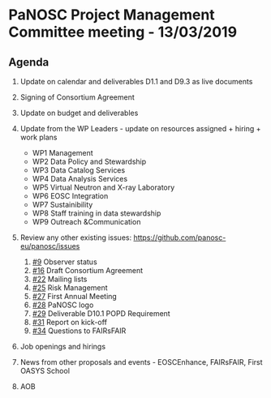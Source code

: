 PaNOSC Project Management Committee meeting - 13/03/2019
========================================================

Agenda
------

1. Update on calendar and deliverables D1.1 and D9.3 as live documents

2. Signing of Consortium Agreement

3. Update on budget and deliverables

3. Update from the WP Leaders - update on resources assigned + hiring + work plans
	*    WP1 Management
	*    WP2 Data Policy and Stewardship
	*    WP3 Data Catalog Services
	*    WP4 Data Analysis Services
	*    WP5 Virtual Neutron and X-ray Laboratory
	*    WP6 EOSC Integration
	*    WP7 Sustainibility
	*    WP8 Staff training in data stewardship
	*    WP9 Outreach &Communication

5. Review any other existing issues: https://github.com/panosc-eu/panosc/issues
	1. [#9](https://github.com/panosc-eu/panosc/issues/9) Observer status
	2. [#16](https://github.com/panosc-eu/panosc/issues/16) Draft Consortium Agreement
	3. [#22](https://github.com/panosc-eu/panosc/issues/22) Mailing lists
	4. [#25](https://github.com/panosc-eu/panosc/issues/25) Risk Management
	5. [#27](https://github.com/panosc-eu/panosc/issues/27) First Annual Meeting
	6. [#28](https://github.com/panosc-eu/panosc/issues/28) PaNOSC logo
	7. [#29](https://github.com/panosc-eu/panosc/issues/29) Deliverable D10.1 POPD Requirement
	8. [#31](https://github.com/panosc-eu/panosc/issues/31) Report on kick-off
	9. [#34](https://github.com/panosc-eu/panosc/issues/34) Questions to FAIRsFAIR

6. Job openings and hirings

7. News from other proposals and events - EOSCEnhance, FAIRsFAIR, First OASYS School

8. AOB

